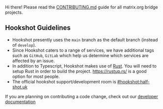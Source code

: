Hi there! Please read the [CONTRIBUTING.md](https://github.com/matrix-org/matrix-appservice-bridge/blob/develop/CONTRIBUTING.md) guide for all matrix.org bridge
projects.

## Hookshot Guidelines

 - Hookshot presently uses the `main` branch as the default branch (instead of `develop`).
 - Since Hookshot caters to a range of services, we have additional tags such as `GitHub`, `GitLab`
   which help us determine which services are affected by an issue.
 - In addition to Typescript, Hookshot makes use of [Rust](https://rust-lang.org). You will need to setup Rust in order to build the project. https://rustup.rs/ is a good option for most people.
 - The official hookshot support/development room is [#hookshot:half-shot.uk](https://matrix.to/#/#hookshot:half-shot.uk)
 
If you are planning on contributing a code change, check out our [developer documentation](https://matrix-org.github.io/matrix-hookshot/latest/dev/setup.html)